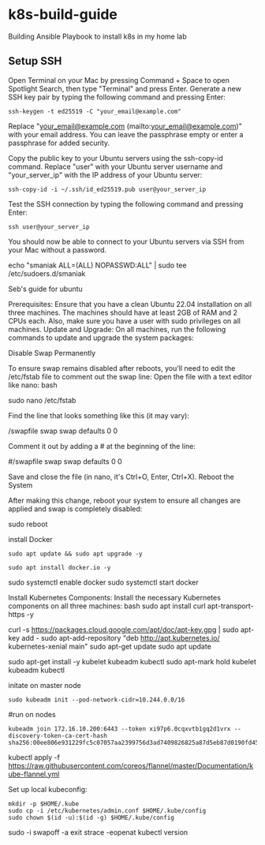 # k8s-build-guide

Building Ansible Playbook to install k8s in my home lab

## Setup SSH 
Open Terminal on your Mac by pressing Command + Space to open Spotlight Search, then type "Terminal" and press Enter.
Generate a new SSH key pair by typing the following command and pressing Enter:

```
ssh-keygen -t ed25519 -C "your_email@example.com"
```

Replace "your_email@example.com (mailto:your_email@example.com)" with your email address. You can leave the passphrase empty or enter a passphrase for added security.

Copy the public key to your Ubuntu servers using the ssh-copy-id command. Replace "user" with your Ubuntu server username and "your_server_ip" with the IP address of your Ubuntu server:

```
ssh-copy-id -i ~/.ssh/id_ed25519.pub user@your_server_ip
```

Test the SSH connection by typing the following command and pressing Enter:

```
ssh user@your_server_ip
```

You should now be able to connect to your Ubuntu servers via SSH from your Mac without a password.


echo "smaniak ALL=(ALL) NOPASSWD:ALL" | sudo tee /etc/sudoers.d/smaniak




Seb's guide for ubuntu

Prerequisites: Ensure that you have a clean Ubuntu 22.04 installation on all three machines. The machines should have at least 2GB of RAM and 2 CPUs each. Also, make sure you have a user with sudo privileges on all machines.
Update and Upgrade: On all machines, run the following commands to update and upgrade the system packages:


Disable Swap Permanently

To ensure swap remains disabled after reboots, you'll need to edit the /etc/fstab file to comment out the swap line:
Open the file with a text editor like nano:
bash

sudo nano /etc/fstab

Find the line that looks something like this (it may vary):


/swapfile swap swap defaults 0 0

Comment it out by adding a # at the beginning of the line:


#/swapfile swap swap defaults 0 0

Save and close the file (in nano, it's Ctrl+O, Enter, Ctrl+X).
Reboot the System

After making this change, reboot your system to ensure all changes are applied and swap is completely disabled:

sudo reboot


install Docker

```
sudo apt update && sudo apt upgrade -y
```

```
sudo apt install docker.io -y
```

sudo systemctl enable docker
sudo systemctl start docker



Install Kubernetes Components: Install the necessary Kubernetes components on all three machines:
bash
sudo apt install curl apt-transport-https -y

curl -s https://packages.cloud.google.com/apt/doc/apt-key.gpg | sudo apt-key add -
sudo apt-add-repository "deb http://apt.kubernetes.io/ kubernetes-xenial main"
sudo apt-get update
sudo apt update

sudo apt-get install -y kubelet kubeadm kubectl
sudo apt-mark hold kubelet kubeadm kubectl

initate on master node

```
sudo kubeadm init --pod-network-cidr=10.244.0.0/16
```


#run on nodes 

```
kubeadm join 172.16.10.200:6443 --token xi97p6.0cqxvtb1gq2d1vrx --discovery-token-ca-cert-hash sha256:00ee806e931229fc5c07057aa2399756d3ad7409826825a87d5eb87d0190fd45 
```

kubectl apply -f https://raw.githubusercontent.com/coreos/flannel/master/Documentation/kube-flannel.yml


Set up local kubeconfig:

```
mkdir -p $HOME/.kube
sudo cp -i /etc/kubernetes/admin.conf $HOME/.kube/config
sudo chown $(id -u):$(id -g) $HOME/.kube/config
```



sudo -i
swapoff -a
exit
strace -eopenat kubectl version